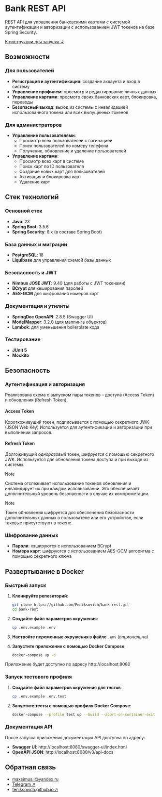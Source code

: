 # Bank REST API

REST API для управления банковскими картами с системой аутентификации и авторизации с использованием JWT токенов на базе Spring Security.

[К инструкции для запуска ↓](#развертывание-в-docker)

## Возможности

### Для пользователей
- **Регистрация и аутентификация**: создание аккаунта и вход в систему
- **Управление профилем**: просмотр и редактирование личных данных
- **Управление картами**: просмотр своих банковских карт, блокировка, переводы
- **Безопасный выход**: выход из системы с инвалидацией использованного токена или всех выпущенных токенов

### Для администраторов
- **Управление пользователями**: 
  - Просмотр всех пользователей с пагинацией
  - Поиск пользователей по номеру телефона
  - Получение, обновление и удаление пользователей
- **Управление картами**:
  - Просмотр всех карт в системе
  - Поиск карт по ID пользователя
  - Создание новых карт для пользователей
  - Активация и блокировка карт
  - Удаление карт

## Стек технологий

### Основной стек
- **Java**: 23
- **Spring Boot**: 3.5.6
- **Spring Security**: 6.x (в составе Spring Boot)

### База данных и миграции
- **PostgreSQL**: 18
- **Liquibase** для управления схемой базы данных

### Безопасность и JWT
- **Nimbus JOSE JWT**: 9.40 (для работы с JWT токенами)
- **BCrypt** для хеширования паролей
- **AES-GCM** для шифрования номеров карт

### Документация и утилиты
- **SpringDoc OpenAPI**: 2.8.5 (Swagger UI)
- **ModelMapper**: 3.2.0 (для маппинга объектов)
- **Lombok**: для уменьшения boilerplate кода

### Тестирование
- **JUnit 5**
- **Mockito**

## Безопасность

### Аутентификация и авторизация
Реализована схема с выпуском пары токенов – доступа (Access Token) и обновления (Refresh Token).
#### Access Token
Короткоживущий токен, подписывается с помощью секретного JWK (JSON Web Key) Используется для аутентификации и авторизации при выполнении запросов.
#### Refresh Token
Долгоживущий *одноразовый* токен, *шифруется* с помощью секретного JWK. Используется для обновления токена доступа и при выходе из системы. 
> [!NOTE] 
> Система отслеживает использование токенов обновления и инвалидирует их при каждом использовании. Это обеспечивает дополнительный уровень безопасности в случае их компрометации.

> [!NOTE]  
> Токен обновления шифруется для обеспечения безопасности дополнительных данных о пользователе или его устройстве, если таковые присутствуют в токене.
### Шифрование данных
- **Пароли**: хэшируются с использованием BCrypt
- **Номера карт**: шифруются с использованием AES-GCM алгоритма с помощью секретного ключа

## Развертывание в Docker

### Быстрый запуск

1. **Клонируйте репозиторий**:
   ```sh
   git clone https://github.com/Feniksovich/bank-rest.git
   cd bank-rest
   ```

2. **Создайте файл параметров окружения**:
   ```bash
   cp .env.example .env
   ```

3. **Настройте переменные окружения в файле** `.env` *(опционально)*

4. **Запустите приложение с помощью Docker Compose**:
   ```bash
   docker-compose up -d
   ```

Приложение будет доступно по адресу http://localhost:8080

### Запуск тестового профиля

1. **Создайте файл параметров окружения для тестов**:
   ```bash
   cp .env.example .env.test
   ```

2. **Запустите тесты с помощью профиля Docker Compose**:
   ```bash
   docker-compose --profile test up --build --abort-on-container-exit
   ```

### Документация API

После запуска приложения документация API доступна по адресу:
- **Swagger UI**: http://localhost:8080/swagger-ui/index.html
- **OpenAPI JSON**: http://localhost:8080/v3/api-docs

## Обратная связь

- maxsimus.i@yandex.ru
- [Telegram ↗](https://bit.ly/3X40VCN)
- [feniksovich.github.io ↗ ](https://feniksovich.github.io)